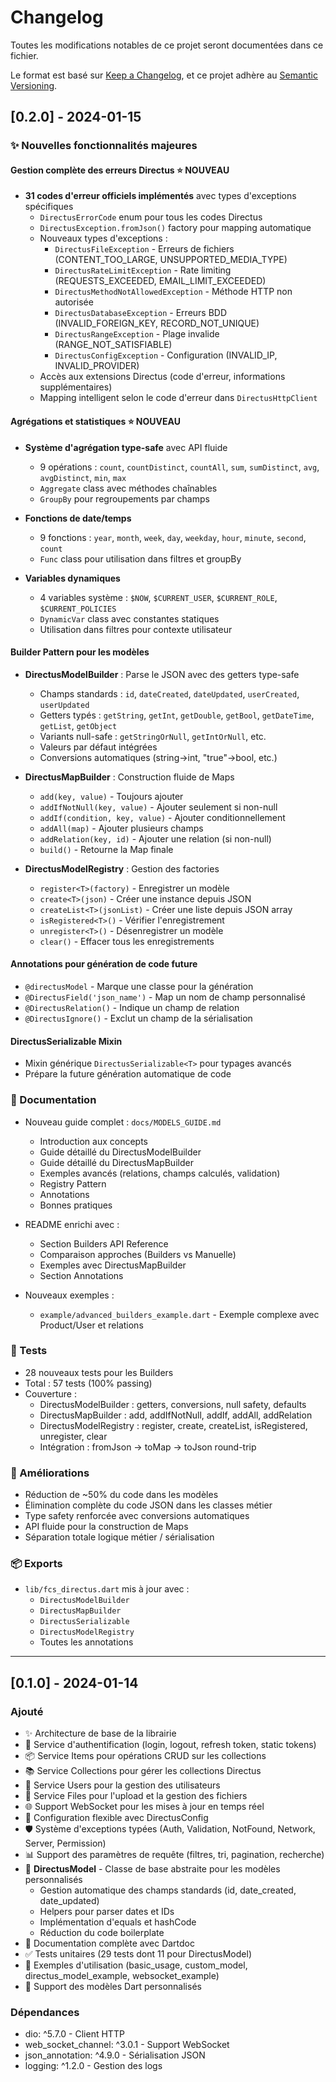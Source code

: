 # Changelog

Toutes les modifications notables de ce projet seront documentées dans ce fichier.

Le format est basé sur [Keep a Changelog](https://keepachangelog.com/fr/1.0.0/),
et ce projet adhère au [Semantic Versioning](https://semver.org/lang/fr/).

## [0.2.0] - 2024-01-15

### ✨ Nouvelles fonctionnalités majeures

#### Gestion complète des erreurs Directus ⭐ NOUVEAU
- **31 codes d'erreur officiels implémentés** avec types d'exceptions spécifiques
  - `DirectusErrorCode` enum pour tous les codes Directus
  - `DirectusException.fromJson()` factory pour mapping automatique
  - Nouveaux types d'exceptions :
    - `DirectusFileException` - Erreurs de fichiers (CONTENT_TOO_LARGE, UNSUPPORTED_MEDIA_TYPE)
    - `DirectusRateLimitException` - Rate limiting (REQUESTS_EXCEEDED, EMAIL_LIMIT_EXCEEDED)
    - `DirectusMethodNotAllowedException` - Méthode HTTP non autorisée
    - `DirectusDatabaseException` - Erreurs BDD (INVALID_FOREIGN_KEY, RECORD_NOT_UNIQUE)
    - `DirectusRangeException` - Plage invalide (RANGE_NOT_SATISFIABLE)
    - `DirectusConfigException` - Configuration (INVALID_IP, INVALID_PROVIDER)
  - Accès aux extensions Directus (code d'erreur, informations supplémentaires)
  - Mapping intelligent selon le code d'erreur dans `DirectusHttpClient`

#### Agrégations et statistiques ⭐ NOUVEAU
- **Système d'agrégation type-safe** avec API fluide
  - 9 opérations : `count`, `countDistinct`, `countAll`, `sum`, `sumDistinct`, `avg`, `avgDistinct`, `min`, `max`
  - `Aggregate` class avec méthodes chaînables
  - `GroupBy` pour regroupements par champs
  
- **Fonctions de date/temps**
  - 9 fonctions : `year`, `month`, `week`, `day`, `weekday`, `hour`, `minute`, `second`, `count`
  - `Func` class pour utilisation dans filtres et groupBy
  
- **Variables dynamiques**
  - 4 variables système : `$NOW`, `$CURRENT_USER`, `$CURRENT_ROLE`, `$CURRENT_POLICIES`
  - `DynamicVar` class avec constantes statiques
  - Utilisation dans filtres pour contexte utilisateur

#### Builder Pattern pour les modèles
- **DirectusModelBuilder** : Parse le JSON avec des getters type-safe
  - Champs standards : `id`, `dateCreated`, `dateUpdated`, `userCreated`, `userUpdated`
  - Getters typés : `getString`, `getInt`, `getDouble`, `getBool`, `getDateTime`, `getList`, `getObject`
  - Variants null-safe : `getStringOrNull`, `getIntOrNull`, etc.
  - Valeurs par défaut intégrées
  - Conversions automatiques (string→int, "true"→bool, etc.)

- **DirectusMapBuilder** : Construction fluide de Maps
  - `add(key, value)` - Toujours ajouter
  - `addIfNotNull(key, value)` - Ajouter seulement si non-null
  - `addIf(condition, key, value)` - Ajouter conditionnellement
  - `addAll(map)` - Ajouter plusieurs champs
  - `addRelation(key, id)` - Ajouter une relation (si non-null)
  - `build()` - Retourne la Map finale

- **DirectusModelRegistry** : Gestion des factories
  - `register<T>(factory)` - Enregistrer un modèle
  - `create<T>(json)` - Créer une instance depuis JSON
  - `createList<T>(jsonList)` - Créer une liste depuis JSON array
  - `isRegistered<T>()` - Vérifier l'enregistrement
  - `unregister<T>()` - Désenregistrer un modèle
  - `clear()` - Effacer tous les enregistrements

#### Annotations pour génération de code future
- `@directusModel` - Marque une classe pour la génération
- `@DirectusField('json_name')` - Map un nom de champ personnalisé
- `@DirectusRelation()` - Indique un champ de relation
- `@DirectusIgnore()` - Exclut un champ de la sérialisation

#### DirectusSerializable Mixin
- Mixin générique `DirectusSerializable<T>` pour typages avancés
- Prépare la future génération automatique de code

### 📖 Documentation

- Nouveau guide complet : `docs/MODELS_GUIDE.md`
  - Introduction aux concepts
  - Guide détaillé du DirectusModelBuilder
  - Guide détaillé du DirectusMapBuilder
  - Exemples avancés (relations, champs calculés, validation)
  - Registry Pattern
  - Annotations
  - Bonnes pratiques

- README enrichi avec :
  - Section Builders API Reference
  - Comparaison approches (Builders vs Manuelle)
  - Exemples avec DirectusMapBuilder
  - Section Annotations

- Nouveaux exemples :
  - `example/advanced_builders_example.dart` - Exemple complexe avec Product/User et relations

### 🧪 Tests

- 28 nouveaux tests pour les Builders
- Total : 57 tests (100% passing)
- Couverture :
  - DirectusModelBuilder : getters, conversions, null safety, defaults
  - DirectusMapBuilder : add, addIfNotNull, addIf, addAll, addRelation
  - DirectusModelRegistry : register, create, createList, isRegistered, unregister, clear
  - Intégration : fromJson → toMap → toJson round-trip

### 🔧 Améliorations

- Réduction de ~50% du code dans les modèles
- Élimination complète du code JSON dans les classes métier
- Type safety renforcée avec conversions automatiques
- API fluide pour la construction de Maps
- Séparation totale logique métier / sérialisation

### 📦 Exports

- `lib/fcs_directus.dart` mis à jour avec :
  - `DirectusModelBuilder`
  - `DirectusMapBuilder`
  - `DirectusSerializable`
  - `DirectusModelRegistry`
  - Toutes les annotations

---

## [0.1.0] - 2024-01-14

### Ajouté
- ✨ Architecture de base de la librairie
- 🔐 Service d'authentification (login, logout, refresh token, static tokens)
- 📦 Service Items pour opérations CRUD sur les collections
- 📚 Service Collections pour gérer les collections Directus
- 👥 Service Users pour la gestion des utilisateurs
- 📁 Service Files pour l'upload et la gestion des fichiers
- 🌐 Support WebSocket pour les mises à jour en temps réel
- 🔧 Configuration flexible avec DirectusConfig
- 🛡️ Système d'exceptions typées (Auth, Validation, NotFound, Network, Server, Permission)
- 📊 Support des paramètres de requête (filtres, tri, pagination, recherche)
- 🎨 **DirectusModel** - Classe de base abstraite pour les modèles personnalisés
  - Gestion automatique des champs standards (id, date_created, date_updated)
  - Helpers pour parser dates et IDs
  - Implémentation d'equals et hashCode
  - Réduction du code boilerplate
- 📝 Documentation complète avec Dartdoc
- ✅ Tests unitaires (29 tests dont 11 pour DirectusModel)
- 📖 Exemples d'utilisation (basic_usage, custom_model, directus_model_example, websocket_example)
- 🎯 Support des modèles Dart personnalisés

### Dépendances
- dio: ^5.7.0 - Client HTTP
- web_socket_channel: ^3.0.1 - Support WebSocket
- json_annotation: ^4.9.0 - Sérialisation JSON
- logging: ^1.2.0 - Gestion des logs

[0.0.1]: https://github.com/fracosfr/fcs_directus/releases/tag/v0.0.1
